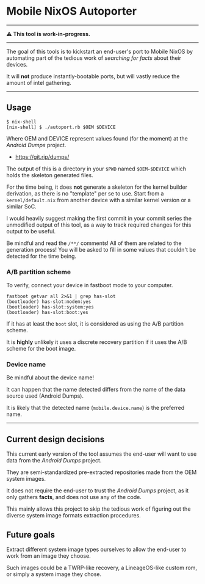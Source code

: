 Mobile NixOS Autoporter
=======================

* * *

**⚠️  This tool is work-in-progress.**

* * *

The goal of this tools is to kickstart an end-user's port to Mobile NixOS by
automating part of the tedious work of *searching for facts* about their
devices.

It will **not** produce instantly-bootable ports, but will vastly reduce the
amount of intel gathering.

* * *

## Usage

```
$ nix-shell
[nix-shell] $ ./autoport.rb $OEM $DEVICE
```

Where OEM and DEVICE represent values found (for the moment) at the *Android
Dumps* project.

 * https://git.rip/dumps/

The output of this is a directory in your `$PWD` named `$OEM-$DEVICE` which
holds the skeleton generated files.

For the time being, it does **not** generate a skeleton for the kernel builder
derivation, as there is no "template" per se to use. Start from a
`kernel/default.nix` from another device with a similar kernel version or a
similar SoC.

I would heavily suggest making the first commit in your commit series the
unmodified output of this tool, as a way to track required changes for this
output to be useful.

Be mindful and read the `/**/` comments! All of them are related to the
generation process! You will be asked to fill in some values that couldn't be
detected for the time being.

### A/B partition scheme

To verify, connect your device in fastboot mode to your computer.

```
fastboot getvar all 2>&1 | grep has-slot
(bootloader) has-slot:modem:yes
(bootloader) has-slot:system:yes
(bootloader) has-slot:boot:yes
```

If it has at least the `boot` slot, it is considered as using the  A/B
partition scheme.

It is **highly** unlikely it uses a discrete recovery partition if it uses the
A/B scheme for the boot image.

### Device name

Be mindful about the device name!

It can happen that the name detected differs from the name of the data source
used (Android Dumps).

It is likely that the detected name (`mobile.device.name`) is the preferred
name.

* * *

## Current design decisions

This current early version of the tool assumes the end-user will want to use
data from the *Android Dumps* project.

They are semi-standardized pre-extracted repositories made from the OEM system
images.

It does not require the end-user to trust the *Android Dumps* project, as it
only gathers **facts**, and does not use any of the code.

This mainly allows this project to skip the tedious work of figuring out the
diverse system image formats extraction procedures.

## Future goals

Extract different system image types ourselves to allow the end-user to work
from an image they choose.

Such images could be a TWRP-like recovery, a LineageOS-like custom rom, or
simply a system image they chose.
